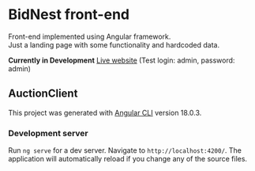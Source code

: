 # BidNest front-end

Front-end implemented using Angular framework. <br/>
Just a landing page with some functionality and hardcoded data. 
<!--Back-end part: (https://github.com/auction-app-personal/AuctionAPI)-->

**Currently in Development** [Live website](https://auctionclient-69xp.onrender.com/#/home) (Test login: admin, password: admin)

## AuctionClient

This project was generated with [Angular CLI](https://github.com/angular/angular-cli) version 18.0.3.

### Development server

Run `ng serve` for a dev server. Navigate to `http://localhost:4200/`. The application will automatically reload if you change any of the source files.
